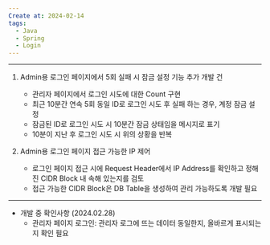 ```yaml
---
Create at: 2024-02-14
tags:
  - Java
  - Spring
  - Login
---
```

---

1. Admin용 로그인 페이지에서 5회 실패 시 잠금 설정 기능 추가 개발 건
	- 관리자 페이지에서 로그인 시도에 대한 Count 구현    
	- 최근 10분간 연속 5회 동일 ID로 로그인 시도 후 실패 하는 경우, 계정 잠금 설정    
	- 잠금된 ID로 로그인 시도 시 10분간 잠금 상태임을 메시지로 표기    
	- 10분이 지난 후 로그인 시도 시 위의 상황을 반복    

2. Admin용 로그인 페이지 접근 가능한 IP 제어
	- 로그인 페이지 접근 시에 Request Header에서 IP Address를 확인하고 
	정해진 CIDR Block 내 속해 있는지를 검토
	- 접근 가능한 CIDR Block은 DB Table을 생성하여 관리 가능하도록 개발 필요

---

- 개발 중 확인사항 (2024.02.28)
	- 관리자 페이지 로그인: 관리자 로그에 뜨는 데이터 동일한지, 올바르게 표시되는지 확인 필요
